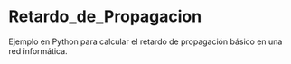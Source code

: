 # Retardo_de_Propagacion
Ejemplo en Python para calcular el retardo de propagación básico en una red informática.
